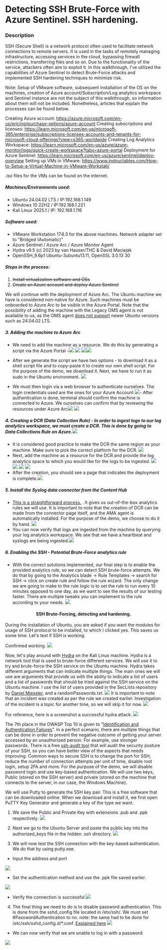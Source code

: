 # Detecting SSH Brute-Force with Azure Sentinel. SSH hardening.

### Description

SSH (Secure Shell) is a network protocol often used to facilitate network connections to remote servers. It is used in the tasks of remotely managing infrastructure, accessing services in the cloud, bypassing firewall restrictions, transferring files and so on. Due to the functionality of the service, attackers often aim to exploit it. In this walkthrough, I've utilized the capabilities of Azure Sentinel to detect Brute-Force attacks and implemented SSH hardening techniques to minimize risk.

Note: Setup of VMware software, subsequent installation of the OS on the machines, creation of Azure account/Subscription/Log analytics workspace and Sentinel instance are not the subject of this walkthrough, so information about them will not be included. Nonetheless, articles that explain the processes can be found below.

Creating Azure account: https://azure.microsoft.com/en-us/pricing/purchase-options/azure-account
Creating subscriptions and licenses: https://learn.microsoft.com/en-us/microsoft-365/enterprise/subscriptions-licenses-accounts-and-tenants-for-microsoft-cloud-offerings?view=o365-worldwide
Creating Log Analytics Workspace: https://learn.microsoft.com/en-us/azure/azure-monitor/logs/quick-create-workspace?tabs=azure-portal
Deployment for Azure Sentinel: https://learn.microsoft.com/en-us/azure/sentinel/deploy-overview
Setting up VMs in VMware: https://www.instructables.com/How-to-Setup-a-Virtual-Machine-in-VMware-Workstati/

.iso files for the VMs can be found on the internet.

##### Machines/Environments used:
- Ubuntu 24.04.02 LTS / IP:192.168.1.149
- Windows 10 22H2 / IP:192.168.1.221
- Kali Linux 2025.1 / IP: 192.168.1.116

##### Software used:
- VMware Workstation 17.6.3 for the above machines. Network adapter set to "Bridged (Automatic)"
- Azure Sentinel / Azure Arc / Azure Monitor Agent
- Hydra v9.5 (c) 2023 by van Hauser/THC & David Maciejak
- OpenSSH_9.6p1 Ubuntu-3ubuntu13.11, OpenSSL 3.0.13 30


##### Steps in the process:
1. ~~Install virtualization software and OSs~~
2. ~~Create an Azure account and deploy Azure Sentinel~~


We will continue with the deployment of Azure Arc. The Ubuntu machine we have is considered non-native for Azure. Such machines must be onboarded to Azure Arc to be visible in the Azure Portal. Note that the possibility of adding the machine with the Legacy OMS agent is not available to us, as the OMS agent [does not support](https://github.com/microsoft/OMS-Agent-for-Linux) newer Ubuntu versions such as 24.04.02 LTS. 

##### 3. Adding the machine to Azure Arc
- We need to add the machine as a resource. We do this by generating a script via the Azure Portal
-![](Images/Screenshot%202025-06-03%20224541.png)
![](Images/Screenshot%202025-06-03%20225345.png)
![](Images/Screenshot%202025-06-03%20225406.png)![](Images/Screenshot%202025-06-03%20225646.png)

- After we generate the script we have two options - to download it as a shell script file and to copy-paste it to create our own shell script. For the purpose of the demo, we download it. Next, we have to run it as sudo in the Ubuntu environment.
![](Images/Screenshot%202025-06-03%20235445.png)
- We must then login via a web browser to authenticate ourselves. The login credentials used are the ones for your Azure Account
![](Images/Screenshot%202025-06-03%20235621.png)- After authentication is done, terminal should confirm the machine is connected to Azure. We ourselves can confirm that by reviewing the resources under Azure Arc![](Images/Screenshot%202025-06-03%20235752.png)
![](Images/Screenshot%202025-06-03%20235927.png)

##### 4. Creating a DCR (Data Collection Rule) - In order to ingest logs to our log analytics workspace, we must create a DCR. This is done by going to Data Collections Rule on Azure.![](Images/Screenshot%202025-06-04%20000229.png)
- It is considered good practice to make the DCR the same region as your machine. Make sure to pick the correct platform for the DCR. ![](Images/Screenshot%202025-06-04%20000337.png)
- Next, add the machine as a resource for the DCR and provide the log analytics space to which you would like for the logs to be ingested.
![](Images/Screenshot%202025-06-04%20000443.png)
![](Images/Screenshot%202025-06-04%20000513.png)
![](Images/Screenshot%202025-06-04%20000548.png)
![](Images/Screenshot%202025-06-04%20000632.png) 
- After the creation, you should see a page that indicates the deployment is complete.![](Images/Screenshot%202025-06-04%20000720.png)
##### 5. Install the Syslog data connector from the Content Hub
- [This is a straightforward process.](https://learn.microsoft.com/en-us/azure/sentinel/cef-syslog-ama-overview?tabs=single#setup-process-to-collect-log-messages)  . It gives us out-of-the-box analytics rules we will use. It is important to note that the creation of DCR can be made from the connector page itself, and the AMA agent is automatically installed. For the purpose of the demo, we choose to do it by hand. ![](Images/Screenshot%202025-06-04%20001240.png)
- You can now verify that logs are ingested from the machine by querying your log analytics workspace. We see that we have a heartbeat and syslogs are being ingested.![](Images/Screenshot%202025-06-04%20001108.png)

##### 6. Enabling the SSH - Potential Brute-Force analytics rule 
- With the correct solutions implemented, our final step is to enable the provided analytics rule, so we can detect SSH brute-force attempts. We do that by going to the Analytics blade -> Rule Templates -> search for SSH -> click on create rule and follow the rule wizard. The only change we are going to make to the rule logic is to set the rule to run every 10 minutes opposed to one day, as we want to see the results of our testing faster. There are multiple tweaks you can implement to the rule according to your needs. 
![](../Screenshot%202025-06-08%20102638.png)

#### <p align="center" >SSH Brute-Forcing, detecting and hardening.</p>


During the installation of Ubuntu, you are asked if you want the modules for usage of SSH protocol to be installed, to which I clicked yes. This saves us some time. Let's test if SSH is working.

Confirmed working.
![](Images/Screenshot%202025-06-04%20004522.png)

Now, let's play around with [Hydra](https://www.kali.org/tools/hydra/) on the Kali Linux machine. Hydra is a network tool that is used to brute-force different services. We will use it to try and brute-force the SSH service on the Ubuntu machine.  Hydra takes different arguments that can indicate multiple things. The main ones we will use are arguments that provide us with the ability to indicate a list of users and a list of passwords that should be tried against the SSH service on the Ubuntu machine. I use the list of users provided in the SecLists repository by [Daniel Miessler](https://github.com/danielmiessler), and a randomPasswords.txt.
![](../Screenshot%202025-06-08%20104534.png)
It is important to note that an incident was created as per the rule we created earlier. Investigation of the incident is a topic for another time, so we will skip it for now.
![](../Screenshot%202025-06-08%20104657.png)

For reference, here is a screenshot a successful hydra attack. 
![](Images/Screenshot%202025-06-04%20010039.png)

The 7th place in the OWASP Top 10 is given to "[Identification and Authentication Failures](https://owasp.org/Top10/A07_2021-Identification_and_Authentication_Failures/)". In a perfect scenario, there are multiple things that can be done in order to prevent the negative outcome of getting your server accessed by an unauthorized person. For example, use stronger passwords. There is a free [ssh-audit tool](https://github.com/jtesta/ssh-audit) that will audit the security posture of your SSH, so you can have better view of the aspects that needs improving. Common ways to secure SSH is to change the port for SSH, reduce the number of connection attempts per unit of time, disable root login, setup 2FA and more. For the purpose of the demo, we will disable password login and use key-based authentication. We will use two keys, Public (stored on the SSH server) and private (stored on the machine that connects to the server, in our case, the Windows Machine).  


We will use Putty to generate the SSH key pair. This is a free software that can be downloaded online. When we download and install it, we first open PuTTY Key Generator and generate a key of the type we want.

1. We save the Public and Private Key with extensions .pub and .ppk respectively. 
![](../Screenshot%202025-06-08%20110356%203.png)

2. Next we go to the Ubuntu Server and paste the public key into the authorized_keys file in the hidden .ssh directory.
![](Images/Screenshot%202025-06-08%20110727.png)
3. We will now test the SSH connection with the key-based authentication. We do that by using putty.exe.

- Input the address and port

![](Images/Screenshot%202025-06-08%20111017.png)

- Set the authentication method and use the .ppk file saved earlier.

![](Images/Screenshot%202025-06-08%20111051.png)

- Verify the connection is successful
![](Images/Screenshot%202025-06-08%20111155.png)

4. The final thing we need to do is to disable password authentication. This is done from the sshd_config file located in /etx/ssh/. We must set  #PasswordAuthentication to no. 
note: the same had to be done for /etc/ssh/sshd_config.d/*.conf. [Explained here](https://unix.stackexchange.com/questions/727492/passwordauthentication-no-but-i-can-still-login-by-password)
![](Images/Screenshot%202025-06-08%20111815.png)

- We can now verify that we are unable to log in with a password. 

![](Images/Screenshot%202025-06-08%20113817%201.png)